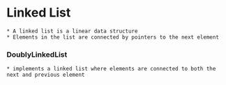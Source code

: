 # Linked List
    * A linked list is a linear data structure
    * Elements in the list are connected by pointers to the next element

### DoublyLinkedList
    * implements a linked list where elements are connected to both the next and previous element